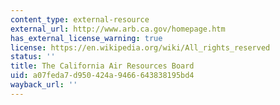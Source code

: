 ```yaml
---
content_type: external-resource
external_url: http://www.arb.ca.gov/homepage.htm
has_external_license_warning: true
license: https://en.wikipedia.org/wiki/All_rights_reserved
status: ''
title: The California Air Resources Board
uid: a07feda7-d950-424a-9466-643838195bd4
wayback_url: ''
---
```

